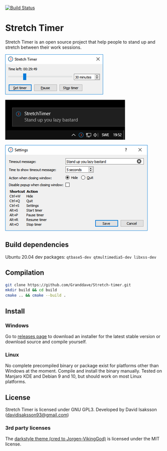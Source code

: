 [![Build Status](https://travis-ci.org/Granddave/Stretch-timer.svg?branch=master)](https://travis-ci.org/Granddave/Stretch-timer)

# Stretch Timer

Stretch Timer is an open source project that help people to stand up and stretch between their work sessions.

![Main window](https://github.com/Granddave/Stretch-timer/blob/master/preview-images/main-window.png)

![Popup message](https://github.com/Granddave/Stretch-timer/blob/master/preview-images/popup.png)

![Settings](https://github.com/Granddave/Stretch-timer/blob/master/preview-images/settings.png)

## Build dependencies

Ubuntu 20.04 dev packages: `qtbase5-dev qtmultimedia5-dev libxss-dev`

## Compilation

```sh
git clone https://github.com/Granddave/Stretch-timer.git
mkdir build && cd build
cmake .. && cmake --build .
```

## Install

### Windows

Go to [releases page](https://github.com/Granddave/Stretch-timer/releases) to download an installer for the latest stable version or download source and compile yourself.

### Linux

No complete precompiled binary or package exist for platforms other than Windows at the moment.
Compile and install the binary manually.
Tested on Manjaro KDE and Debian 9 and 10, but should work on most Linux platforms.

## License

Stretch Timer is licensed under GNU GPL3.
Developed by David Isaksson ([davidisaksson93@gmail.com](mailto:davidisaksson93@gmail.com))

### 3rd party licenses

The [darkstyle theme (cred to Jorgen-VikingGod)](https://github.com/Jorgen-VikingGod/Qt-Frameless-Window-DarkStyle) is licensed under the MIT license.
